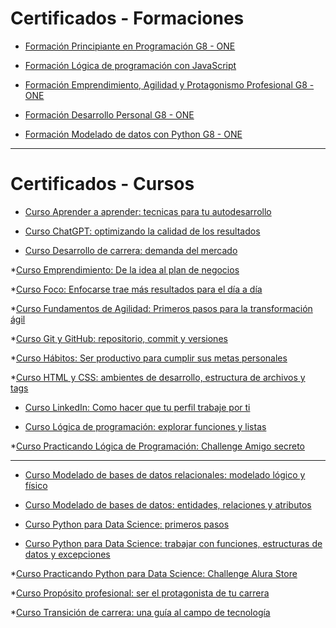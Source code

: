 # Certificados - Formaciones

* [Formación
Principiante en Programación G8 - ONE](https://app.aluracursos.com/user/mvictoriaurcola/degree-programacion-primeros-pasos-grupo8-one-15914/certificate)

* [Formación
Lógica de programación con JavaScript](https://app.aluracursos.com/user/mvictoriaurcola/degree-programacion-primeros-pasos-15697/certificate)

* [Formación
Emprendimiento, Agilidad y Protagonismo Profesional G8 - ONE](https://app.aluracursos.com/user/mvictoriaurcola/degree-emprendimiento-agilidad-y-protagonismo-profesional-grupo8-one-15949/certificate) 

* [Formación
Desarrollo Personal G8 - ONE](https://app.aluracursos.com/user/mvictoriaurcola/degree-desarrollo-personal-grupo8-one-15913/certificate)

* [Formación
Modelado de datos con Python G8 - ONE](https://app.aluracursos.com/user/mvictoriaurcola/degree-modelado-datos-python-grupo8-one-15946/certificate)

---

# Certificados - Cursos

* [Curso
Aprender a aprender: tecnicas para tu autodesarrollo](https://app.aluracursos.com/user/mvictoriaurcola/course/aprender-a-aprender-tecnicas-autodesarrollo/certificate)

* [Curso
ChatGPT: optimizando la calidad de los resultados](https://app.aluracursos.com/user/mvictoriaurcola/course/chatgpt-optimizando-calidad-resultados/certificate)

* [Curso
Desarrollo de carrera: demanda del mercado](https://app.aluracursos.com/user/mvictoriaurcola/course/desarrollo-carrera-demanda-mercado/certificate)

*[Curso
Emprendimiento: De la idea al plan de negocios](https://app.aluracursos.com/user/mvictoriaurcola/course/emprendimiento-idea-plan-negocios/certificate)

*[Curso
Foco: Enfocarse trae más resultados para el día a día](https://app.aluracursos.com/user/mvictoriaurcola/course/foco-habito-dia-a-dia/certificate)

*[Curso
Fundamentos de Agilidad: Primeros pasos para la transformación ágil](https://app.aluracursos.com/user/mvictoriaurcola/course/fundamentos-agilidad-primeros-pasos-transformacion-agil/certificate)

*[Curso
Git y GitHub: repositorio, commit y versiones](https://app.aluracursos.com/user/mvictoriaurcola/course/git-github-repositorio-commit-versiones/certificate)

*[Curso
Hábitos: Ser productivo para cumplir sus metas personales](https://app.aluracursos.com/user/mvictoriaurcola/course/habitos-productivo-metas-personales/certificate)

*[Curso
HTML y CSS: ambientes de desarrollo, estructura de archivos y tags](https://app.aluracursos.com/user/mvictoriaurcola/course/html-css-desarrollo-estructura-archivos-tags/certificate)

* [Curso
LinkedIn: Como hacer que tu perfil trabaje por ti](https://app.aluracursos.com/user/mvictoriaurcola/course/linkedin-hacer-perfil-trabaje-por-ti/certificate)

* [Curso
Lógica de programación: explorar funciones y listas](https://app.aluracursos.com/user/mvictoriaurcola/course/logica-programacion-explorar-funciones-listas/certificate)

*[Curso
Practicando Lógica de Programación: Challenge Amigo secreto](https://app.aluracursos.com/user/mvictoriaurcola/course/logica-programacion-challenge-amigo-secreto/certificate)

---

* [Curso
Modelado de bases de datos relacionales: modelado lógico y físico](https://app.aluracursos.com/user/mvictoriaurcola/course/modelado-bases-datos-relacionales-logico-fisico/certificate)

* [Curso
Modelado de bases de datos: entidades, relaciones y atributos](https://app.aluracursos.com/user/mvictoriaurcola/course/modelado-bases-datos-entidades-relaciones-atributos/certificate)

* [Curso
Python para Data Science: primeros pasos](https://app.aluracursos.com/user/mvictoriaurcola/course/python-data-science-primeros-pasos/certificate)

* [Curso
Python para Data Science: trabajar con funciones, estructuras de datos y excepciones](https://app.aluracursos.com/user/mvictoriaurcola/course/python-data-science-trabajar-funciones-estructuras-datos-excepciones/certificate)

*[Curso
Practicando Python para Data Science: Challenge Alura Store](https://app.aluracursos.com/user/mvictoriaurcola/course/python-data-science-challenge-alura-store/certificate)

*[Curso
Propósito profesional: ser el protagonista de tu carrera](https://app.aluracursos.com/user/mvictoriaurcola/course/proposito-profesional-protagonista-carrera/certificate)

*[Curso
Transición de carrera: una guía al campo de tecnología](https://app.aluracursos.com/user/mvictoriaurcola/course/transicion-carrera-guia-campo-tecnologia/certificate)

